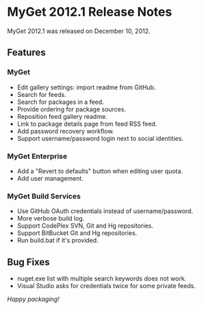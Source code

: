 # MyGet 2012.1 Release Notes

MyGet 2012.1 was released on December 10, 2012.

## Features

### MyGet
* Edit gallery settings: import readme from GitHub.
* Search for feeds.
* Search for packages in a feed.
* Provide ordering for package sources.
* Reposition feed gallery readme.
* Link to package details page from feed RSS feed.
* Add password recovery workflow.
* Support username/password login next to social identities.

### MyGet Enterprise
* Add a "Revert to defaults" button when editing user quota.
* Add user management.

### MyGet Build Services
* Use GitHub OAuth credentials instead of username/password.
* More verbose build log.
* Support CodePlex SVN, Git and Hg repositories.
* Support BitBucket Git and Hg repositories.
* Run build.bat if it's provided.

## Bug Fixes
* nuget.exe list with multiple search keywords does not work.
* Visual Studio asks for credentials twice for some private feeds.

_Happy packaging!_